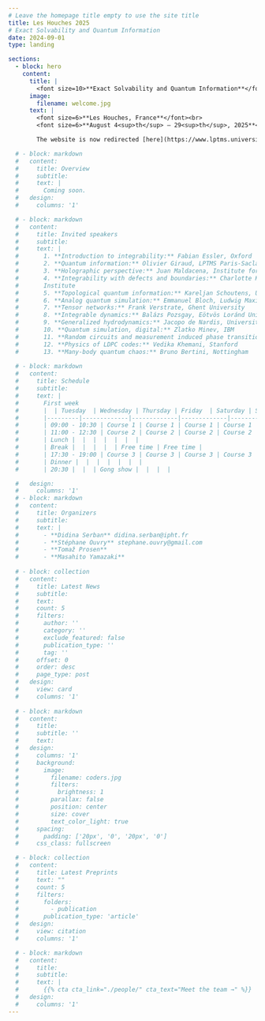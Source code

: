 ```yaml
---
# Leave the homepage title empty to use the site title
title: Les Houches 2025
# Exact Solvability and Quantum Information
date: 2024-09-01
type: landing

sections:
  - block: hero
    content:
      title: |
        <font size=10>**Exact Solvability and Quantum Information**</font>
      image:
        filename: welcome.jpg
      text: |
        <font size=6>**Les Houches, France**</font><br>
        <font size=6>**August 4<sup>th</sup> – 29<sup>th</sup>, 2025**</font><br>

        The website is now redirected [here](https://www.lptms.universite-paris-saclay.fr/leshouches2025).

  # - block: markdown
  #   content:
  #     title: Overview
  #     subtitle:
  #     text: |
  #       Coming soon.
  #   design:
  #     columns: '1'

  # - block: markdown
  #   content:
  #     title: Invited speakers
  #     subtitle:
  #     text: |
  #       1. **Introduction to integrability:** Fabian Essler, Oxford
  #       2. **Quantum information:** Olivier Giraud, LPTMS Paris-Saclay
  #       3. **Holographic perspective:** Juan Maldacena, Institute for Advanced Study, Princeton
  #       4. **Integrability with defects and boundaries:** Charlotte Kristjansen, Niels Bohr
  #       Institute
  #       5. **Topological quantum information:** Kareljan Schoutens, University of Amsterdam
  #       6. **Analog quantum simulation:** Emmanuel Bloch, Ludwig Maximilian University, Munich
  #       7. **Tensor networks:** Frank Verstrate, Ghent University
  #       8. **Integrable dynamics:** Balázs Pozsgay, Eötvös Loránd University Budapest
  #       9. **Generalized hydrodynamics:** Jacopo de Nardis, Université de Cergy
  #       10. **Quantum simulation, digital:** Zlatko Minev, IBM
  #       11. **Random circuits and measurement induced phase transitions:** Romain Vasseur, UMass Amherst
  #       12. **Physics of LDPC codes:** Vedika Khemani, Stanford
  #       13. **Many-body quantum chaos:** Bruno Bertini, Nottingham
  
  # - block: markdown
  #   content:
  #     title: Schedule
  #     subtitle:
  #     text: |
  #       First week
  #       |  | Tuesday  | Wednesday | Thursday | Friday  | Saturday | Sunday |
  #       |---------|-------------|-------------|-------------|-------------|-------------------------|----------------------|
  #       | 09:00 - 10:30 | Course 1 | Course 1 | Course 1 | Course 1 |  |  |
  #       | 11:00 - 12:30 | Course 2 | Course 2 | Course 2 | Course 2 | Participant presentations|  |
  #       | Lunch |  |  |  |  |  |  |
  #       | Break |  |  |  |  | Free time | Free time |
  #       | 17:30 - 19:00 | Course 3 | Course 3 | Course 3 | Course 3 |  |  |
  #       | Dinner |  |  |  |  |  |  |
  #       | 20:30 |  |  | Gong show |  |  |  |

  #   design:
  #     columns: '1'
  # - block: markdown
  #   content:
  #     title: Organizers
  #     subtitle:
  #     text: |
  #       - **Didina Serban** didina.serban@ipht.fr
  #       - **Stéphane Ouvry** stephane.ouvry@gmail.com
  #       - **Tomaž Prosen**
  #       - **Masahito Yamazaki**
  
  # - block: collection
  #   content:
  #     title: Latest News
  #     subtitle:
  #     text:
  #     count: 5
  #     filters:
  #       author: ''
  #       category: ''
  #       exclude_featured: false
  #       publication_type: ''
  #       tag: ''
  #     offset: 0
  #     order: desc
  #     page_type: post
  #   design:
  #     view: card
  #     columns: '1'
  
  # - block: markdown
  #   content:
  #     title:
  #     subtitle: ''
  #     text:
  #   design:
  #     columns: '1'
  #     background:
  #       image: 
  #         filename: coders.jpg
  #         filters:
  #           brightness: 1
  #         parallax: false
  #         position: center
  #         size: cover
  #         text_color_light: true
  #     spacing:
  #       padding: ['20px', '0', '20px', '0']
  #     css_class: fullscreen

  # - block: collection
  #   content:
  #     title: Latest Preprints
  #     text: ""
  #     count: 5
  #     filters:
  #       folders:
  #         - publication
  #       publication_type: 'article'
  #   design:
  #     view: citation
  #     columns: '1'

  # - block: markdown
  #   content:
  #     title:
  #     subtitle:
  #     text: |
  #       {{% cta cta_link="./people/" cta_text="Meet the team →" %}}
  #   design:
  #     columns: '1'
---
```

